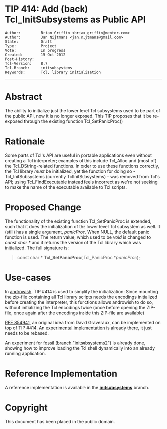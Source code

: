 # TIP 414: Add (back) Tcl_InitSubsystems as Public API
	Author:         Brian Griffin <brian_griffin@mentor.com>
	Author:         Jan Nijtmans <jan.nijtmans@gmail.com>
	State:          Draft
	Type:           Project
	Vote:           In progress
	Created:        15-Oct-2012
	Post-History:   
	Tcl-Version:    8.7
	Tcl-Branch:     initsubsystems
	Keywords:       Tcl, library initialisation
-----

# Abstract

The ability to initialize just the lower level Tcl subsystems used to be part
of the public API, now it is no longer exposed. This TIP proposes that it be
re-exposed through the existing function Tcl\_SetPanicProc()

# Rationale

Some parts of Tcl's API are useful in portable applications even without
creating a Tcl interpreter; examples of this include Tcl\_Alloc and \(most of\)
the Tcl\_DString-related functions. In order to use these functions correctly,
the Tcl library _must_ be initialized, yet the function for doing so -
Tcl\_InitSubsystems \(currently TclInitSubsystems\) - was removed from Tcl's API;
using Tcl\_FindExecutable instead feels incorrect as we're not seeking to make
the name of the executable available to Tcl scripts.

# Proposed Change

The functionality of the existing function Tcl\_SetPanicProc is extended,
such that it does the initialization of the lower level Tcl subsystem as well.
It (still) has a single argument, _panicProc_. When NULL, the default panic
function is used. The return value, which used to be _void_ is changed to
_const char *_ and it returns the version of the Tcl library which was
initialized. The full signature is:

 > const char \*
   **Tcl\_SetPanicProc**\(
       Tcl\_PanicProc \*_panicProc_\);

# Use-cases

In [androwish](http://www.androwish.org/index.html/info/4332aaffebe72eb1). TIP #414 is used to
simplify the initialization: Since mounting the zip-file containing all Tcl library scripts
needs the encodings initialized before creating the interpreter, this functions allows
androwish to do so, without initializing the Tcl encodings twice (once before opening the
ZIP-file, once again after the encodings inside this ZIP-file are available) 

[RFE 854941](http://core.tcl.tk/tcl/info/854941), an original idea from David Graveraux,
can be implemented on top of TIP #414. An [experimental implementation](http://core.tcl.tk/tcl/timeline?r=rfe-854941)
is already there, it just needs to be rebased.

An experiment for [fossil (branch "initsubsystems2")](https://www.fossil-scm.org/index.html/timeline?r=initsubsystems2)
is already done, showing how to improve loading the Tcl shell dynamically into an already running application.

# Reference Implementation

A reference implementation is available in the [**initsubsystems**](http://core.tcl.tk/tcl/info/initsubsystems) branch.

# Copyright

This document has been placed in the public domain.
